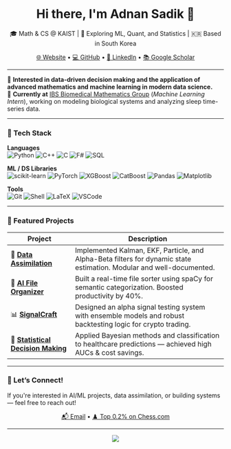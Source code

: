 <h1 align="center">Hi there, I'm Adnan Sadik 👋</h1>

<p align="center">
  🎓 Math & CS @ KAIST | 🧠 Exploring ML, Quant, and Statistics | 🇰🇷 Based in South Korea  
</p>

<p align="center">
  <a href="https://yayme.github.io/">🌐 Website</a> •
  <a href="https://github.com/yayme">💻 GitHub</a> •
  <a href="https://www.linkedin.com/in/adnan-sadik/">🔗 LinkedIn</a> •
  <a href="https://scholar.google.com/citations?user=fAIOqccAAAAJ&hl=en">📚 Google Scholar</a>
</p>

---

🎯 **Interested in data-driven decision making and the application of advanced mathematics and machine learning in modern data science.**  
🧪 **Currently at** [IBS Biomedical Mathematics Group](https://www.ibs.re.kr/bimag/) (*Machine Learning Intern*), working on modeling biological systems and analyzing sleep time-series data.

---

### 🧰 Tech Stack

**Languages**  
![Python](https://img.shields.io/badge/-Python-333?style=flat&logo=python)
![C++](https://img.shields.io/badge/-C++-333?style=flat&logo=cplusplus)
![C](https://img.shields.io/badge/-C-333?style=flat&logo=c)
![F#](https://img.shields.io/badge/-F%23-333?style=flat&logo=fsharp)
![SQL](https://img.shields.io/badge/-SQL-333?style=flat&logo=postgresql)

**ML / DS Libraries**  
![scikit-learn](https://img.shields.io/badge/-Scikit--learn-333?style=flat&logo=scikitlearn)
![PyTorch](https://img.shields.io/badge/-PyTorch-333?style=flat&logo=pytorch)
![XGBoost](https://img.shields.io/badge/-XGBoost-333?style=flat)
![CatBoost](https://img.shields.io/badge/-CatBoost-333?style=flat)
![Pandas](https://img.shields.io/badge/-Pandas-333?style=flat&logo=pandas)
![Matplotlib](https://img.shields.io/badge/-Matplotlib-333?style=flat&logo=matplotlib)

**Tools**  
![Git](https://img.shields.io/badge/-Git-333?style=flat&logo=git)
![Shell](https://img.shields.io/badge/-Shell-333?style=flat&logo=gnu-bash)
![LaTeX](https://img.shields.io/badge/-LaTeX-333?style=flat&logo=latex)
![VSCode](https://img.shields.io/badge/-VS%20Code-333?style=flat&logo=visualstudiocode)

---

### 📌 Featured Projects

| Project | Description |
|--------|-------------|
| 🔁 [**Data Assimilation**](https://github.com/yayme/Data-Assimilation) | Implemented Kalman, EKF, Particle, and Alpha-Beta filters for dynamic state estimation. Modular and well-documented. |
| 📁 [**AI File Organizer**](https://github.com/yayme/Desktop_file_organizer) | Built a real-time file sorter using spaCy for semantic categorization. Boosted productivity by 40%. |
| 📊 [**SignalCraft**](https://github.com/yayme/Crypto-SignalCraft) | Designed an alpha signal testing system with ensemble models and robust backtesting logic for crypto trading. |
| 🏥 [**Statistical Decision Making**](https://github.com/yayme/Statistical-Decision-Making) | Applied Bayesian methods and classification to healthcare predictions — achieved high AUCs & cost savings. |

---

### 🤝 Let’s Connect!

If you're interested in AI/ML projects, data assimilation, or building systems — feel free to reach out!

<p align="center">
  <a href="mailto:adnansadik235@kaist.ac.kr">📬 Email</a> • 
  <a href="https://www.chess.com/member/adnansadik/stats/rapid">♟️ Top 0.2% on Chess.com</a>
</p>

---

<p align="center">
  <img src="https://github-readme-stats.vercel.app/api?username=yayme&show_icons=true&theme=tokyonight" />
</p>

